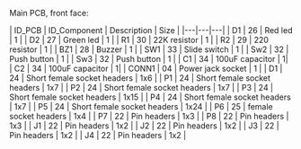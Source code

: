 Main PCB, front face:

| ID_PCB | ID_Component | Description | Size |
|---|---|---|
| D1 | 26 | Red led | 1 |
| D2 | 27 | Green led | 1 |
| R1 | 30 | 22K resistor | 1 |
| R2 | 29 | 220 resistor | 1 |
| BZ1 | 28 | Buzzer | 1 |
| SW1 | 33 | Slide switch | 1 |
| Sw2 | 32 | Push button | 1 |
| Sw3 | 32 | Push button | 1 |
| C1 | 34 | 100uF capacitor | 1|
| C2 | 34 | 100uF capacitor | 1|
| CONN1 | 04 | Power jack socket | 1 |
| D1 | 24 | Short female socket headers | 1x6 |
| P1 | 24 | Short female socket headers | 1x7 |
| P2 | 24 | Short female socket headers | 1x7 |
| P3 | 24 | Short female socket headers | 1x15 |
| P4 | 24 | Short female socket headers | 1x7 |
| P5 | 24 | Short female socket headers | 1x24 |
| P6 | 25 | female socket headers | 1x4 |
| P7 | 22 | Pin headers | 1x3 |
| P8 | 22 | Pin headers | 1x3 |
| J1 | 22 | Pin headers | 1x2 |
| J2 | 22 | Pin headers | 1x2 |
| J3 | 22 | Pin headers | 1x2 |
| J4 | 22 | Pin headers | 1x2 |


